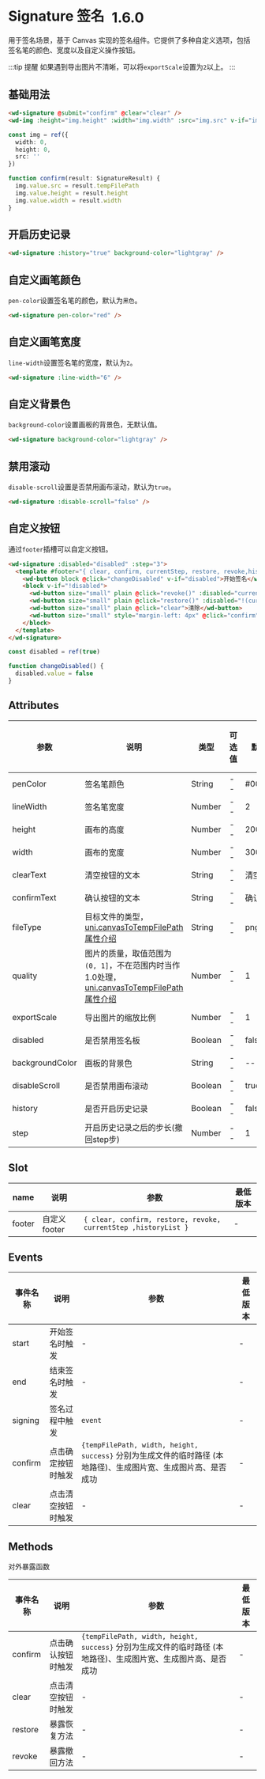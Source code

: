 # Signature 签名 <el-tag text style="vertical-align: middle;margin-left:8px;" effect="plain">1.6.0</el-tag>

用于签名场景，基于 Canvas 实现的签名组件。它提供了多种自定义选项，包括签名笔的颜色、宽度以及自定义操作按钮。

:::tip 提醒
如果遇到导出图片不清晰，可以将`exportScale`设置为`2`以上。
:::

## 基础用法

```html
<wd-signature @submit="confirm" @clear="clear" />
<wd-img :height="img.height" :width="img.width" :src="img.src" v-if="img.src" />
```

```typescript
const img = ref({
  width: 0,
  height: 0,
  src: ''
})

function confirm(result: SignatureResult) {
  img.value.src = result.tempFilePath
  img.value.height = result.height
  img.value.width = result.width
}
```

## 开启历史记录
```html
<wd-signature :history="true" background-color="lightgray" />
```

## 自定义画笔颜色

`pen-color`设置签名笔的颜色，默认为`黑色`。

```html
<wd-signature pen-color="red" />
```

## 自定义画笔宽度

`line-width`设置签名笔的宽度，默认为`2`。

```html
<wd-signature :line-width="6" />
```

## 自定义背景色

`background-color`设置画板的背景色，无默认值。

```html
<wd-signature background-color="lightgray" />
```

## 禁用滚动

`disable-scroll`设置是否禁用画布滚动，默认为`true`。

```html
<wd-signature :disable-scroll="false" />
```

## 自定义按钮

通过`footer`插槽可以自定义按钮。

```html
<wd-signature :disabled="disabled" :step="3">
  <template #footer="{ clear, confirm, currentStep, restore, revoke,historyList }">
    <wd-button block @click="changeDisabled" v-if="disabled">开始签名</wd-button>
    <block v-if="!disabled">
      <wd-button size="small" plain @click="revoke()" :disabled="currentStep <= 0">撤回三步</wd-button>
      <wd-button size="small" plain @click="restore()" :disabled="!(currentStep < historyList.length)">恢复三步</wd-button>
      <wd-button size="small" plain @click="clear">清除</wd-button>
      <wd-button size="small" style="margin-left: 4px" @click="confirm">确认</wd-button>
    </block>
  </template>
</wd-signature>
```

```typescript
const disabled = ref(true)

function changeDisabled() {
  disabled.value = false
}
```

## Attributes

| 参数            | 说明                                                                 | 类型    | 可选值 | 默认值   | 最低版本 |
|-----------------|----------------------------------------------------------------------|---------|--------|----------|----------|
| penColor        | 签名笔颜色                                                           | String  | --     | #000000  | --       |
| lineWidth       | 签名笔宽度                                                           | Number  | --     | 2        | --       |
| height          | 画布的高度                                                           | Number  | --     | 200      | --       |
| width           | 画布的宽度                                                           | Number  | --     | 300      | --       |
| clearText       | 清空按钮的文本                                                       | String  | --     | 清空     | --       |
| confirmText     | 确认按钮的文本                                                       | String  | --     | 确认     | --       |
| fileType        | 目标文件的类型，[uni.canvasToTempFilePath属性介绍](https://uniapp.dcloud.net.cn/api/canvas/canvasToTempFilePath.html) | String  | --     | png      | --       |
| quality         | 图片的质量，取值范围为 `(0, 1]`，不在范围内时当作1.0处理，[uni.canvasToTempFilePath属性介绍](https://uniapp.dcloud.net.cn/api/canvas/canvasToTempFilePath.html) | Number  | --  | 1    | --    |
| exportScale     | 导出图片的缩放比例                                                   | Number  | --     | 1        | --       |
| disabled        | 是否禁用签名板                                                       | Boolean | --     | false    | --       |
| backgroundColor | 画板的背景色                                                         | String  | --     | --       | --       |
| disableScroll   | 是否禁用画布滚动                                                     | Boolean | --     | true     | --       |
| history         | 是否开启历史记录                                                     | Boolean | --     | false    | --       |
| step            | 开启历史记录之后的步长(撤回step步)                                    | Number  | --     | 1        | --       |

## Slot

| name   | 说明           | 参数                  | 最低版本 |
|--------|----------------|-----------------------|----------|
| footer | 自定义footer   | `{ clear, confirm, restore, revoke, currentStep ,historyList }`  | -        |

## Events

| 事件名称  | 说明               | 参数                                      | 最低版本 |
|-----------|--------------------|-------------------------------------------|----------|
| start     | 开始签名时触发     | -                                         | -        |
| end       | 结束签名时触发     | -                                         | -        |
| signing   | 签名过程中触发     | `event`                                   | -        |
| confirm   | 点击确定按钮时触发 | `{tempFilePath, width, height, success}` 分别为生成文件的临时路径 (本地路径)、生成图片宽、生成图片高、是否成功 | -        |
| clear     | 点击清空按钮时触发 | -                                         | -        |

## Methods

对外暴露函数

| 事件名称  | 说明               | 参数                                      | 最低版本 |
|-----------|--------------------|-------------------------------------------|----------|
| confirm   | 点击确认按钮时触发 | `{tempFilePath, width, height, success}` 分别为生成文件的临时路径 (本地路径)、生成图片宽、生成图片高、是否成功 | -        |
| clear     | 点击清空按钮时触发 | -                                         | -        |
| restore      | 暴露恢复方法       | -                                         | -        |
| revoke  | 暴露撤回方法       | -                                         | -        |
